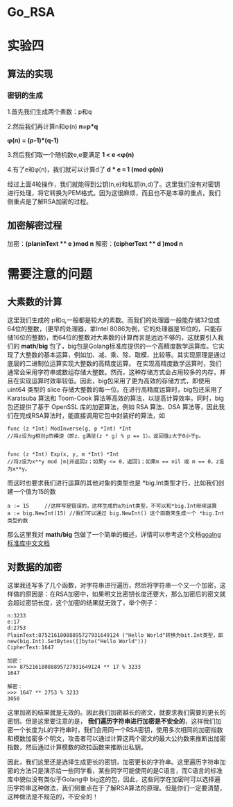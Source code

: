 # Go_RSA
# 实验四
## 算法的实现
### 密钥的生成
1.首先我们生成两个素数：p和q

2.然后我们再计算n和φ(n)
**n=p*q**

**φ(n) = (p-1)*(q-1)**

3.然后我们取一个随机数e,e要满足
**1 < e <φ(n)**

4.有了e和φ(n)，我们就可以计算d了
**d * e ≡ 1 (mod φ(n))**

经过上面4轮操作，我们就能得到公钥(n,e)和私钥(n,d)了。这里我们没有对密钥进行处理，将它转换为PEM格式。因为这很麻烦，而且也不是本章的重点，我们侧重点是了解RSA加密的过程。


## 加密解密过程
加密：**(planinText ** e )mod n**
解密：**(cipherText ** d )mod n**

# 需要注意的问题
## 大素数的计算
这里我们生成的 p和q,一般都是较大的素数。而我们的处理器一般能存储32位或64位的整数，(更早的处理器，拿Intel 8086为例，它的处理器是16位的，只能存储16位的整数)，而64位的整数对大素数的计算而言是远远不够的，这就要引入我们的  **math/big** 包了，big包是Golang标准库提供的一个高精度数学运算库。它实现了大整数的基本运算，例如加、减、乘、除、取模、比较等。其实现原理是通过底层的二进制位运算实现大整数的高精度运算。
在实现高精度数学运算时，我们通常会采用字符串或数组存储大整数。然而，这种存储方式会占用较多的内存，并且在实现运算时效率较低。因此，big包采用了更为高效的存储方式，即使用 uint64 类型的 slice 存储大整数的每一位。在进行高精度运算时，big包还采用了 Karatsuba 算法和 Toom-Cook 算法等高效的算法，以提高计算效率。同时，big包还提供了基于 OpenSSL 库的加密算法，例如 RSA 算法、DSA 算法等，因此我们在完成RSA算法时，能直接调用它包中封装好的算法，如 
``` golang
func (z *Int) ModInverse(g, p *Int) *Int 
//将z设为g相对p的模逆（即z、g满足(z * g) % p == 1）。返回值z大于0小于p。


func (z *Int) Exp(x, y, m *Int) *Int
//将z设为x**y mod |m|并返回z；如果y <= 0，返回1；如果m == nil 或 m == 0，z设为x**y。
```

而这时也要求我们进行运算的其他对象的类型也是 *big.Int类型才行，比如我们创建一个值为15的数
``` golang
a := 15		//这样写是错误的，这样生成的a为int类型，不可以和*big.Int继续运算
a := big.NewInt(15)	//我们可以通过 big.NewInt() 这个函数来生成一个 *big.Int 类型的数
```

那么这里我对 **math/big** 包做了一个简单的概述，详情可以参考这个文档[goalng标准库中文文档](https://studygolang.com/pkgdoc)

## 对数据的加密
这里我还写多了几个函数，对字符串进行遍历，然后将字符串一个又一个加密，这样做的原因是：在RSA加密中，如果明文比密钥长度还要大，那么加密后的密文就会超过密钥长度，这个加密的结果就无效了，举个例子：
``` python3
n:3233
e:17
d:2753
PlainText:87521618088895727931649124 ("Hello World"转换为bit.Int类型，即new(big.Int).SetBytes([]byte("Hello World")))
CipherText:1647

加密：
>>> 87521618088895727931649124 ** 17 % 3233
1647

解密：
>>> 1647 ** 2753 % 3233
3050
```
这里加密的结果就是无效的。因此我们加密越长的密文，就要求我们需要的更长的密钥。但是这里要注意的是， **我们遍历字符串进行加密是不安全的**，这样我们加密一个长度为L的字符串时，我们会用同一个RSA密钥，使用多次相同的加密指数和模数加密多个明文，攻击者可以通过计算这两个密文的最大公约数来推断出加密指数，然后通过计算模数的欧拉函数来推断出私钥。

因此，我们这里还是选择生成更长的密钥，加密更长的字符串。这里遍历字符串加密的方法只是演示给一些同学看，某些同学可能使用的是C语言，而C语言的标准库中貌似没有类似于Golang中 big这的包，因此，这些同学在加密时可以选择遍历字符串这种做法，我们侧重点在于了解RSA算法的原理。但是你们一定要清楚，这种做法是不规范的，不安全的！

